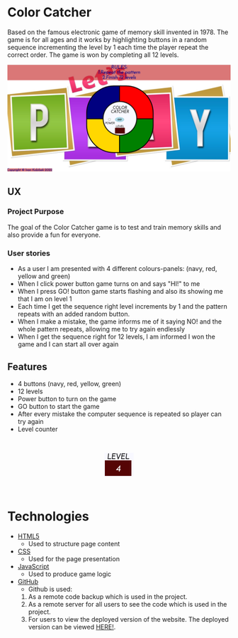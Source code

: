 # Color Catcher

Based on the famous electronic game of memory skill  invented in 1978. The game is for all ages and it works by highlighting buttons in a random sequence incrementing the level by 1 each time the player repeat the correct order. The game is won by completing all 12 levels.

![Color Catcher](assets/images-readme.md/color-catcher-game-doc.png)

## UX

### Project Purpose

The goal of the Color Catcher game is to test and train memory skills and also provide a fun for everyone.

### User stories

- As a user I am presented with 4 different colours-panels: (navy, red, yellow and green)
- When I click power button game turns on and says "HI!" to me
- When I press GO! button game starts flashing and also its showing me that I am on level 1
- Each time I get the sequence right level increments by 1 and the pattern repeats with an added random button.
- When I make a mistake, the game informs me of it saying NO! and the whole pattern repeats, allowing me to try again endlessly
- When I get the sequence right for 12 levels, I am informed I won the game and I can start all over again 

## Features

- 4 buttons (navy, red, yellow, green)
- 12 levels
- Power button to turn on the game
- GO button to start the game
- After every mistake the computer sequence is repeated so player can try again
- Level counter
<br>
<div align="center">

![Level counter](/assets/images-readme.md/level-counter-doc.png)

</div>
<br>

# Technologies

- [HTML5](https://en.wikipedia.org/wiki/HTML5)
  - Used to structure page content
- [CSS](https://en.wikipedia.org/wiki/Cascading_Style_Sheets)
  - Used for the page presentation
- [JavaScript](https://en.wikipedia.org/wiki/JavaScript)
  - Used to produce game logic
- [GitHub](https://github.com/)
    - Github is used: 
    1. As a remote code backup which is used in the project.
    2. As a remote server for all users to see the code which is used in the project.
    3. For users to view the deployed version of the website. The deployed version can be viewed [HERE!](https://koby1705.github.io/color-catcher/).